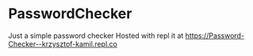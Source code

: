# PasswordChecker
Just a simple password checker
Hosted with repl it at https://Password-Checker--krzysztof-kamil.repl.co
